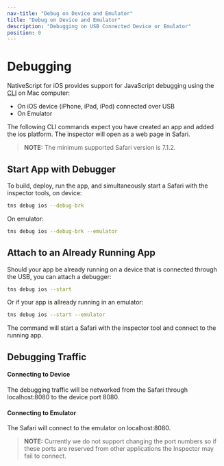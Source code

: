 ```yaml
---
nav-title: "Debug on Device and Emulator"
title: "Debug on Device and Emulator"
description: "Debugging on USB Connected Device or Emulator"
position: 0
---
```


# Debugging
NativeScript for iOS provides support for JavaScript debugging using the [CLI](https://github.com/NativeScript/nativescript-cli) on Mac computer:
 - On iOS device (iPhone, iPad, iPod) connected over USB
 - On Emulator

The following CLI commands expect you have created an app and added the ios platform. The inspector will open as a web page in Safari.

> **NOTE:** The minimum supported Safari version is 7.1.2.

## Start App with Debugger
To build, deploy, run the app, and simultaneously start a Safari with the inspector tools, on device:
```bash
tns debug ios --debug-brk
```
On emulator:
```bash
tns debug ios --debug-brk --emulator
```

## Attach to an Already Running App
Should your app be already running on a device that is connected through the USB, you can attach a debugger:
```bash
tns debug ios --start
```
Or if your app is allready running in an emulator:
```bash
tns debug ios --start --emulator
```
The command will start a Safari with the inspector tool and connect to the running app.

## Debugging Traffic
#### Connecting to Device
The debugging traffic will be networked from the Safari through localhost:8080 to the device port 8080.

#### Connecting to Emulator
The Safari will connect to the emulator on localhost:8080.

> **NOTE:** Currently we do not support changing the port numbers so if these ports are reserved from other applications the Inspector may fail to connect.